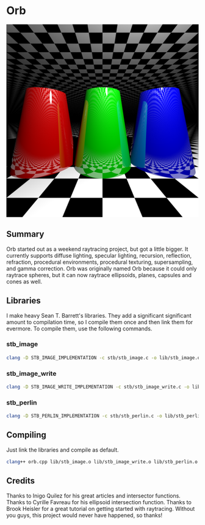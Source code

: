 # Orb

![Alt text](https://github.com/CobaltXII/orb/blob/master/img/orb_capped_cones.png?raw=true)

## Summary

Orb started out as a weekend raytracing project, but got a little bigger. It currently supports diffuse lighting, specular lighting, recursion, reflection, refraction, procedural environments, procedural texturing, supersampling, and gamma correction. Orb was originally named Orb because it could only raytrace spheres, but it can now raytrace ellipsoids, planes, capsules and cones as well.

## Libraries

I make heavy Sean T. Barrett's libraries. They add a significant significant amount to compilation time, so I compile them once and then link them for evermore. To compile them, use the following commands.

### stb_image

```bash
clang -D STB_IMAGE_IMPLEMENTATION -c stb/stb_image.c -o lib/stb_image.o -Ofast
```

### stb_image_write

```bash
clang -D STB_IMAGE_WRITE_IMPLEMENTATION -c stb/stb_image_write.c -o lib/stb_image_write.o -Ofast
```

### stb_perlin

```bash
clang -D STB_PERLIN_IMPLEMENTATION -c stb/stb_perlin.c -o lib/stb_perlin.o -Ofast
```

## Compiling

Just link the libraries and compile as default.

```bash
clang++ orb.cpp lib/stb_image.o lib/stb_image_write.o lib/stb_perlin.o -o orb -std=c++11 -Ofast && ./orb
```

## Credits

Thanks to Inigo Quilez for his great articles and intersector functions. Thanks to Cyrille Favreau for his ellipsoid intersection function. Thanks to Brook Heisler for a great tutorial on getting started with raytracing. Without you guys, this project would never have happened, so thanks!